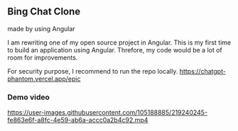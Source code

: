 ## Bing Chat Clone
made by using Angular

I am rewriting one of my open source project in Angular.  This is my first time to build an application using Angular. Threfore, my code would be a lot of room for improvements. 

For security purpose, I recommend to run the repo locally.
https://chatgpt-phantom.vercel.app/epic

### Demo video
https://user-images.githubusercontent.com/105188885/219240245-fe863e6f-a8fc-4e59-ab6a-accc0a2b4c92.mp4